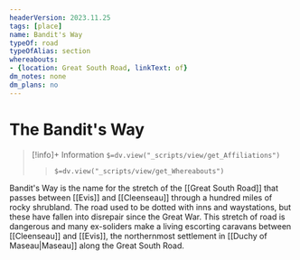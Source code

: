 ```yaml
---
headerVersion: 2023.11.25
tags: [place]
name: Bandit's Way
typeOf: road
typeOfAlias: section
whereabouts:
- {location: Great South Road, linkText: of}
dm_notes: none
dm_plans: no
---
```

# The Bandit's Way
>[!info]+ Information
> `$=dv.view("_scripts/view/get_Affiliations")`
>> `$=dv.view("_scripts/view/get_Whereabouts")`

Bandit's Way is the name for the stretch of the [[Great South Road]] that passes between [[Evis]] and [[Cleenseau]] through a hundred miles of rocky shrubland. The road used to be dotted with inns and waystations, but these have fallen into disrepair since the Great War. This stretch of road is dangerous and many ex-soliders make a living escorting caravans between [[Cleenseau]] and [[Evis]], the northernmost settlement in [[Duchy of Maseau|Maseau]] along the Great South Road.



